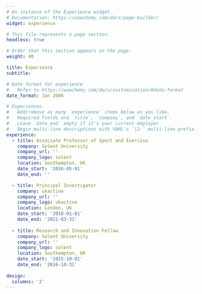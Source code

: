 ```yaml
---
# An instance of the Experience widget.
# Documentation: https://wowchemy.com/docs/page-builder/
widget: experience

# This file represents a page section.
headless: true

# Order that this section appears on the page.
weight: 40

title: Experience
subtitle:

# Date format for experience
#   Refer to https://wowchemy.com/docs/customization/#date-format
date_format: Jan 2006

# Experiences.
#   Add/remove as many `experience` items below as you like.
#   Required fields are `title`, `company`, and `date_start`.
#   Leave `date_end` empty if it's your current employer.
#   Begin multi-line descriptions with YAML's `|2-` multi-line prefix.
experience:
  - title: Associate Professor of Sport and Exercise
    company: Solent University
    company_url: ''
    company_logo: solent
    location: Southampton, UK
    date_start: '2016-05-01'
    date_end: ''   

  - title: Principal Investigator
    company: ukactive
    company_url: ''
    company_logo: ukactive
    location: London, UK
    date_start: '2018-01-01'
    date_end: '2021-03-31'
    
  - title: Research and Innovation Fellow
    company: Solent University
    company_url: ''
    company_logo: solent
    location: Southampton, UK
    date_start: '2015-10-01'
    date_end: '2016-10-31' 
    
design:
  columns: '2'
---
```


